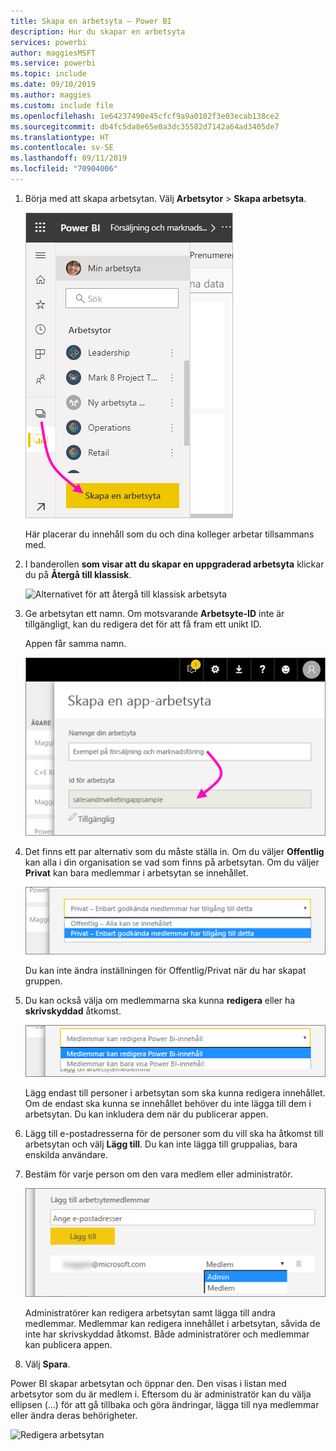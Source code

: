 ```yaml
---
title: Skapa en arbetsyta – Power BI
description: Hur du skapar en arbetsyta
services: powerbi
author: maggiesMSFT
ms.service: powerbi
ms.topic: include
ms.date: 09/10/2019
ms.author: maggies
ms.custom: include file
ms.openlocfilehash: 1e64237490e45cfcf9a9a0102f3e03ecab138ce2
ms.sourcegitcommit: db4fc5da8e65e0a3dc35582d7142a64ad3405de7
ms.translationtype: HT
ms.contentlocale: sv-SE
ms.lasthandoff: 09/11/2019
ms.locfileid: "70904006"
---
```

1. Börja med att skapa arbetsytan. Välj  **Arbetsytor** > **Skapa arbetsyta**. 
   
     ![Skapa arbetsyta](media/powerbi-service-create-app-workspace/power-bi-workspace-create.png)
   
    Här placerar du innehåll som du och dina kolleger arbetar tillsammans med.

2. I banderollen **som visar att du skapar en uppgraderad arbetsyta** klickar du på **Återgå till klassisk**. 

    ![Alternativet för att återgå till klassisk arbetsyta](media/powerbi-service-create-app-workspace/power-bi-revert-classic-workspace.png)

3. Ge arbetsytan ett namn. Om motsvarande **Arbetsyte-ID** inte är tillgängligt, kan du redigera det för att få fram ett unikt ID.
   
     Appen får samma namn.
   
     ![Ge arbetsytan ett namn](media/powerbi-service-create-app-workspace/power-bi-apps-create-workspace-name.png)

3. Det finns ett par alternativ som du måste ställa in. Om du väljer **Offentlig** kan alla i din organisation se vad som finns på arbetsytan. Om du väljer **Privat** kan bara medlemmar i arbetsytan se innehållet.
   
     ![Ange Privat eller Offentlig](media/powerbi-service-create-app-workspace/power-bi-apps-create-workspace-private-public.png)
   
    Du kan inte ändra inställningen för Offentlig/Privat när du har skapat gruppen.

4. Du kan också välja om medlemmarna ska kunna **redigera** eller ha **skrivskyddad** åtkomst.
   
     ![Ange redigering eller skrivskydd](media/powerbi-service-create-app-workspace/power-bi-apps-create-workspace-members-edit.png)
   
     Lägg endast till personer i arbetsytan som ska kunna redigera innehållet. Om de endast ska kunna se innehållet behöver du inte lägga till dem i arbetsytan. Du kan inkludera dem när du publicerar appen.

5. Lägg till e-postadresserna för de personer som du vill ska ha åtkomst till arbetsytan och välj **Lägg till**. Du kan inte lägga till gruppalias, bara enskilda användare.

6. Bestäm för varje person om den vara medlem eller administratör.
   
     ![Ange Medlem eller Administratör](media/powerbi-service-create-app-workspace/power-bi-apps-create-workspace-admin.png)
   
    Administratörer kan redigera arbetsytan samt lägga till andra medlemmar. Medlemmar kan redigera innehållet i arbetsytan, såvida de inte har skrivskyddad åtkomst. Både administratörer och medlemmar kan publicera appen.

7. Välj **Spara**.

Power BI skapar arbetsytan och öppnar den. Den visas i listan med arbetsytor som du är medlem i. Eftersom du är administratör kan du välja ellipsen (...) för att gå tillbaka och göra ändringar, lägga till nya medlemmar eller ändra deras behörigheter.

![Redigera arbetsytan](media/powerbi-service-create-app-workspace/power-bi-workspace-old-settings.png)

